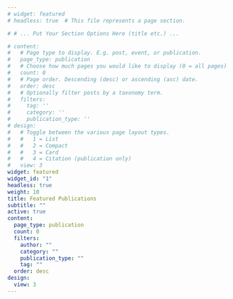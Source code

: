 ```yaml
---
# widget: featured
# headless: true  # This file represents a page section.

# # ... Put Your Section Options Here (title etc.) ...

# content:
#   # Page type to display. E.g. post, event, or publication.
#   page_type: publication
#   # Choose how much pages you would like to display (0 = all pages)
#   count: 0
#   # Page order. Descending (desc) or ascending (asc) date.
#   order: desc
#   # Optionally filter posts by a taxonomy term.
#   filters:
#     tag: ''
#     category: ''
#     publication_type: ''
# design:
#   # Toggle between the various page layout types.
#   #   1 = List
#   #   2 = Compact
#   #   3 = Card
#   #   4 = Citation (publication only)
#   view: 3
widget: featured
widget_id: "1"
headless: true
weight: 10
title: Featured Publications
subtitle: ""
active: true
content:
  page_type: publication
  count: 0
  filters:
    author: ""
    category: ""
    publication_type: ""
    tag: ""
  order: desc
design:
  view: 3
---
```

